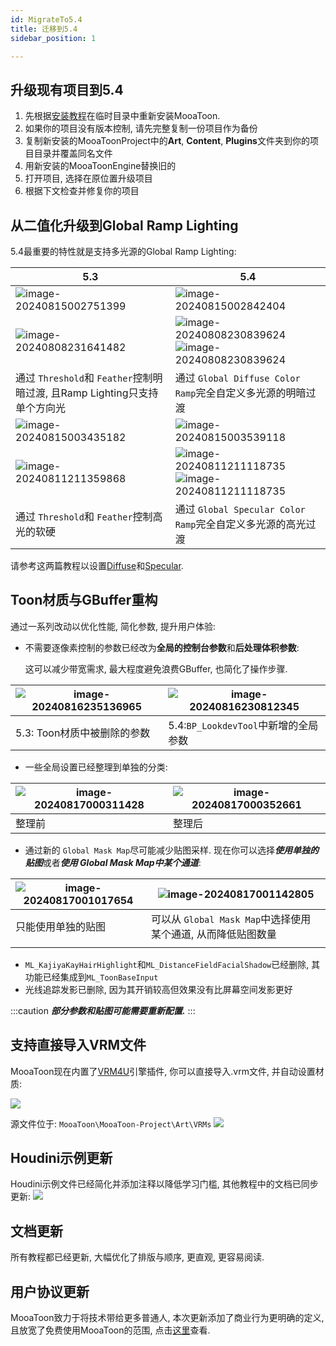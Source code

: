 ```yaml
---
id: MigrateTo5.4
title: 迁移到5.4
sidebar_position: 1

---
```

## 升级现有项目到5.4

1. 先根据[安装教程](/docs/GettingStarted/)在临时目录中重新安装MooaToon.
2. 如果你的项目没有版本控制, 请先完整复制一份项目作为备份
3. 复制新安装的MooaToonProject中的**Art**, **Content**, **Plugins**文件夹到你的项目目录并覆盖同名文件
4. 用新安装的MooaToonEngine替换旧的
5. 打开项目, 选择在原位置升级项目
6. 根据下文检查并修复你的项目

## 从二值化升级到Global Ramp Lighting

5.4最重要的特性就是支持多光源的Global Ramp Lighting:

| 5.3                                                                          | 5.4                                                                                                                                                       |
| ---------------------------------------------------------------------------- | --------------------------------------------------------------------------------------------------------------------------------------------------------- |
| ![image-20240815002751399](./assets/image-20240815002751399.png)             | ![image-20240815002842404](./assets/image-20240815002842404.png)                                                                                          |
| ![image-20240808231641482](./../Tutorial/assets/image-20240808231641482.png) | ![image-20240808230839624](./../Tutorial/assets/image-20240809001134948.png) ![image-20240808230839624](./../Tutorial/assets/image-20240808230839624.png) |
| 通过 `Threshold`和 `Feather`控制明暗过渡, 且Ramp Lighting只支持单个方向光                      | 通过 `Global Diffuse Color Ramp`完全自定义多光源的明暗过渡                                                                                                               |
| ![image-20240815003435182](./assets/image-20240815003435182.png)             | ![image-20240815003539118](./assets/image-20240815003539118.png)                                                                                          |
| ![image-20240811211359868](./../Tutorial/assets/image-20240811211359868.png) | ![image-20240811211118735](./../Tutorial/assets/image-20240811211100409.png) ![image-20240811211118735](./../Tutorial/assets/image-20240811211118735.png) |
| 通过 `Threshold`和 `Feather`控制高光的软硬                                             | 通过 `Global Specular Color Ramp`完全自定义多光源的高光过渡                                                                                                              |

请参考这两篇教程以设置[Diffuse](/docs/Tutorial/ControlLightShadowColorTransition)和[Specular](/docs/Tutorial/AddStylizedHairHighlights#使用specular-color-ramp控制高光颜色过渡).

## Toon材质与GBuffer重构

通过一系列改动以优化性能, 简化参数, 提升用户体验:

- 不需要逐像素控制的参数已经改为**全局的控制台参数**和**后处理体积参数**:

	这可以减少带宽需求, 最大程度避免浪费GBuffer, 也简化了操作步骤.

| ![image-20240816235136965](./assets/image-20240816235136965.png) | ![image-20240816230812345](./assets/image-20240816230812345.png) |
| ---------------------------------------------------------------- | ---------------------------------------------------------------- |
| 5.3: Toon材质中被删除的参数                                               | 5.4:`BP_LookdevTool`中新增的全局参数                                     |

- 一些全局设置已经整理到单独的分类:

| ![image-20240817000311428](./assets/image-20240817000311428.png) | ![image-20240817000352661](./assets/image-20240817000352661.png) |
| ---------------------------------------------------------------- | ---------------------------------------------------------------- |
| 整理前                                                              | 整理后                                                              |
- 通过新的 `Global Mask Map`尽可能减少贴图采样. 现在你可以选择***使用单独的贴图***或者***使用 Global Mask Map中某个通道***:

| ![image-20240817001017654](./assets/image-20240817001017654.png) | ![image-20240817001142805](./assets/image-20240817001142805.png) |
| ---------------------------------------------------------------- | ---------------------------------------------------------------- |
| 只能使用单独的贴图                                                        | 可以从 `Global Mask Map`中选择使用某个通道, 从而降低贴图数量                         |
|                                                                  |                                                                  |
- `ML_KajiyaKayHairHighlight`和`ML_DistanceFieldFacialShadow`已经删除, 其功能已经集成到`ML_ToonBaseInput`
- 光线追踪发影已删除, 因为其开销较高但效果没有比屏幕空间发影更好

:::caution
***部分参数和贴图可能需要重新配置.*** 
:::


## 支持直接导入VRM文件

MooaToon现在内置了[VRM4U](https://github.com/JasonMa0012/VRM4U_MooaToon)引擎插件, 你可以直接导入.vrm文件, 并自动设置材质:

![](assets/Pasted%20image%2020240817214949.png)

源文件位于: `MooaToon\MooaToon-Project\Art\VRMs`
![](assets/Pasted%20image%2020240817215556.png)


## Houdini示例更新

Houdini示例文件已经简化并添加注释以降低学习门槛, 其他教程中的文档已同步更新:
![](assets/Pasted%20image%2020240817220847.png)
## 文档更新

所有教程都已经更新, 大幅优化了排版与顺序, 更直观, 更容易阅读.

## 用户协议更新

MooaToon致力于将技术带给更多普通人, 本次更新添加了商业行为更明确的定义, 且放宽了免费使用MooaToon的范围, 点击[这里](../Licence.md)查看.